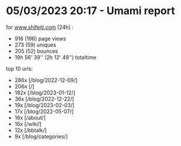 # 05/03/2023 20:17 - Umami report
for www.shifeiti.com [24h] :

 - 916 (196) page views
 - 273 (59) uniques
 - 205 (52) bounces
 - 19h 56' 39'' (2h 12' 49'') totaltime


top 10 urls:
 - 286x [/blog/2022-12-09/]
 - 206x [/]
 - 182x [/blog/2023-01-12/]
 - 36x [/blog/2022-12-22/]
 - 19x [/blog/2023-02-03/]
 - 17x [/blog/2022-05-07/]
 - 16x [/about/]
 - 16x [/wiki/]
 - 12x [/bbtalk/]
 - 9x [/blog/categories/]


